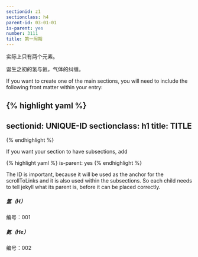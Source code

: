 ```yaml
---
sectionid: z1
sectionclass: h4
parent-id: 03-01-01
is-parent: yes
number: 3111
title: 第一周期
---
```

实际上只有两个元素。

诞生之初的氢与氦，气体的纠缠。

If you want to create one of the main sections, you will need to include the following front matter within your entry:

{% highlight yaml %}
---
sectionid: UNIQUE-ID
sectionclass: h1
title: TITLE
---
{% endhighlight %}

If you want your section to have subsections, add

{% highlight yaml %}
is-parent: yes
{% endhighlight %}

The ID is important, because it will be used as the anchor for the scrollToLinks and it is also used within the subsections. So each child needs to tell jekyll what its parent is, before it can be placed correctly.

##### 氢（H）

编号：001

##### 氦（He）

编号：002